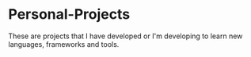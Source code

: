 # Personal-Projects
These are projects that I have developed or I'm developing to learn new languages, frameworks and tools.
